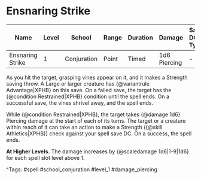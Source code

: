 # Ensnaring Strike

| Name | Level | School | Range | Duration | Damage | Save DC & Type |
|------|-------|--------|-------|----------|--------|----------------|
| Ensnaring Strike | 1 | Conjuration | Point | Timed | 1d6 Piercing | - |

As you hit the target, grasping vines appear on it, and it makes a Strength saving throw. A Large or larger creature has {@variantrule Advantage|XPHB} on this save. On a failed save, the target has the {@condition Restrained|XPHB} condition until the spell ends. On a successful save, the vines shrivel away, and the spell ends.

While {@condition Restrained|XPHB}, the target takes {@damage 1d6} Piercing damage at the start of each of its turns. The target or a creature within reach of it can take an action to make a Strength ({@skill Athletics|XPHB}) check against your spell save DC. On a success, the spell ends.

**At Higher Levels.** The damage increases by {@scaledamage 1d6|1-9|1d6} for each spell slot level above 1.

^Tags: #spell #school_conjuration #level_1 #damage_piercing